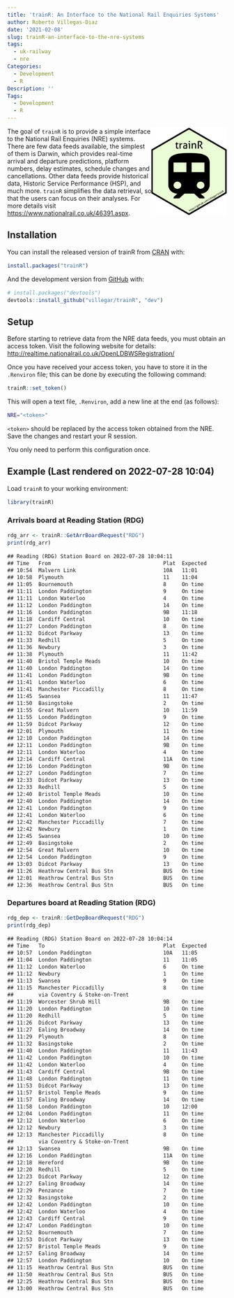 ```yaml
---
title: 'trainR: An Interface to the National Rail Enquiries Systems'
author: Roberto Villegas-Diaz
date: '2021-02-08'
slug: trainR-an-interface-to-the-nre-systems
tags:
  - uk-railway
  - nre
Categories:
  - Development
  - R
Description: ''
Tags:
  - Development
  - R
---
```


<img src="https://raw.githubusercontent.com/villegar/trainR/main/inst/images/logo.png" alt="logo" align="right" height=200px/>

The goal of `trainR` is to provide a simple interface to the 
National Rail Enquiries (NRE) systems. There are few data feeds 
available, the simplest of them is Darwin, which provides real-time 
arrival and departure predictions, platform numbers, delay estimates, 
schedule changes and cancellations. Other data feeds provide historical 
data, Historic Service Performance (HSP), and much more. `trainR` 
simplifies the data retrieval, so that the users can focus on their 
analyses. For more details visit 
https://www.nationalrail.co.uk/46391.aspx.

## Installation

You can install the released version of trainR from [CRAN](https://CRAN.R-project.org) with:

``` r
install.packages("trainR")
```

And the development version from [GitHub](https://github.com/) with:

``` r
# install.packages("devtools")
devtools::install_github("villegar/trainR", "dev")
```

## Setup
Before starting to retrieve data from the NRE data feeds, you must obtain an access token. 
Visit the following website for details: http://realtime.nationalrail.co.uk/OpenLDBWSRegistration/

Once you have received your access token, you have to store it in the `.Renviron` file; this can be 
done by executing the following command:


```r
trainR::set_token()
```

This will open a text file, `.Renviron`, add a new line at the end (as follows):

```bash
NRE="<token>"
```

`<token>` should be replaced by the access token obtained from the NRE. Save the changes and restart 
your R session.

You only need to perform this configuration once.

## Example (Last rendered on 2022-07-28 10:04)

Load `trainR` to your working environment:

```r
library(trainR)
```

### Arrivals board at Reading Station (RDG)


```r
rdg_arr <- trainR::GetArrBoardRequest("RDG")
print(rdg_arr)
```

```
## Reading (RDG) Station Board on 2022-07-28 10:04:11
## Time   From                                    Plat  Expected
## 10:54  Malvern Link                            10A   11:01
## 10:58  Plymouth                                11    11:04
## 11:05  Bournemouth                             8     On time
## 11:11  London Paddington                       9     On time
## 11:11  London Waterloo                         4     On time
## 11:12  London Paddington                       14    On time
## 11:16  London Paddington                       9B    11:18
## 11:18  Cardiff Central                         10    On time
## 11:27  London Paddington                       8     On time
## 11:32  Didcot Parkway                          13    On time
## 11:33  Redhill                                 5     On time
## 11:36  Newbury                                 3     On time
## 11:38  Plymouth                                11    11:42
## 11:40  Bristol Temple Meads                    10    On time
## 11:40  London Paddington                       14    On time
## 11:41  London Paddington                       9B    On time
## 11:41  London Waterloo                         6     On time
## 11:41  Manchester Piccadilly                   8     On time
## 11:45  Swansea                                 11    11:47
## 11:50  Basingstoke                             2     On time
## 11:55  Great Malvern                           10    11:59
## 11:55  London Paddington                       9     On time
## 11:59  Didcot Parkway                          12    On time
## 12:01  Plymouth                                11    On time
## 12:10  London Paddington                       14    On time
## 12:11  London Paddington                       9B    On time
## 12:11  London Waterloo                         4     On time
## 12:14  Cardiff Central                         11A   On time
## 12:16  London Paddington                       9B    On time
## 12:27  London Paddington                       7     On time
## 12:33  Didcot Parkway                          13    On time
## 12:33  Redhill                                 5     On time
## 12:40  Bristol Temple Meads                    10    On time
## 12:40  London Paddington                       14    On time
## 12:41  London Paddington                       9     On time
## 12:41  London Waterloo                         6     On time
## 12:42  Manchester Piccadilly                   7     On time
## 12:42  Newbury                                 1     On time
## 12:45  Swansea                                 10    On time
## 12:49  Basingstoke                             2     On time
## 12:54  Great Malvern                           10    On time
## 12:54  London Paddington                       9     On time
## 13:03  Didcot Parkway                          13    On time
## 11:26  Heathrow Central Bus Stn                BUS   On time
## 12:01  Heathrow Central Bus Stn                BUS   On time
## 12:36  Heathrow Central Bus Stn                BUS   On time
```

### Departures board at Reading Station (RDG)


```r
rdg_dep <- trainR::GetDepBoardRequest("RDG")
print(rdg_dep)
```

```
## Reading (RDG) Station Board on 2022-07-28 10:04:14
## Time   To                                      Plat  Expected
## 10:57  London Paddington                       10A   11:05
## 11:04  London Paddington                       11    11:05
## 11:12  London Waterloo                         6     On time
## 11:12  Newbury                                 1     On time
## 11:13  Swansea                                 9     On time
## 11:15  Manchester Piccadilly                   8     On time
##        via Coventry & Stoke-on-Trent           
## 11:19  Worcester Shrub Hill                    9B    On time
## 11:20  London Paddington                       10    On time
## 11:20  Redhill                                 5     On time
## 11:26  Didcot Parkway                          13    On time
## 11:27  Ealing Broadway                         14    On time
## 11:29  Plymouth                                8     On time
## 11:32  Basingstoke                             2     On time
## 11:40  London Paddington                       11    11:43
## 11:42  London Paddington                       10    On time
## 11:42  London Waterloo                         4     On time
## 11:43  Cardiff Central                         9B    On time
## 11:48  London Paddington                       11    On time
## 11:53  Didcot Parkway                          13    On time
## 11:57  Bristol Temple Meads                    9     On time
## 11:57  Ealing Broadway                         14    On time
## 11:58  London Paddington                       10    12:00
## 12:04  London Paddington                       11    On time
## 12:12  London Waterloo                         6     On time
## 12:12  Newbury                                 3     On time
## 12:13  Manchester Piccadilly                   8     On time
##        via Coventry & Stoke-on-Trent           
## 12:13  Swansea                                 9B    On time
## 12:16  London Paddington                       11A   On time
## 12:18  Hereford                                9B    On time
## 12:20  Redhill                                 5     On time
## 12:23  Didcot Parkway                          12    On time
## 12:27  Ealing Broadway                         14    On time
## 12:29  Penzance                                7     On time
## 12:32  Basingstoke                             2     On time
## 12:42  London Paddington                       10    On time
## 12:42  London Waterloo                         4     On time
## 12:43  Cardiff Central                         9     On time
## 12:47  London Paddington                       10    On time
## 12:52  Bournemouth                             7     On time
## 12:53  Didcot Parkway                          13    On time
## 12:57  Bristol Temple Meads                    9     On time
## 12:57  Ealing Broadway                         14    On time
## 12:57  London Paddington                       10    On time
## 11:15  Heathrow Central Bus Stn                BUS   On time
## 11:50  Heathrow Central Bus Stn                BUS   On time
## 12:25  Heathrow Central Bus Stn                BUS   On time
## 13:00  Heathrow Central Bus Stn                BUS   On time
```
